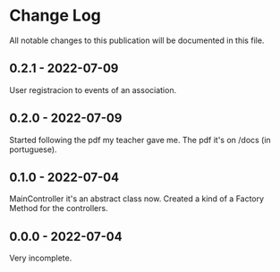 # Change Log

All notable changes to this publication will be documented in this file.

## 0.2.1 - 2022-07-09
User registracion to events of an association.

## 0.2.0 - 2022-07-09
Started following the pdf my teacher gave me. The pdf it's on /docs (in portuguese).

## 0.1.0 - 2022-07-04
MainController it's an abstract class now.
Created a kind of a Factory Method for the controllers.

## 0.0.0 - 2022-07-04

Very incomplete.
